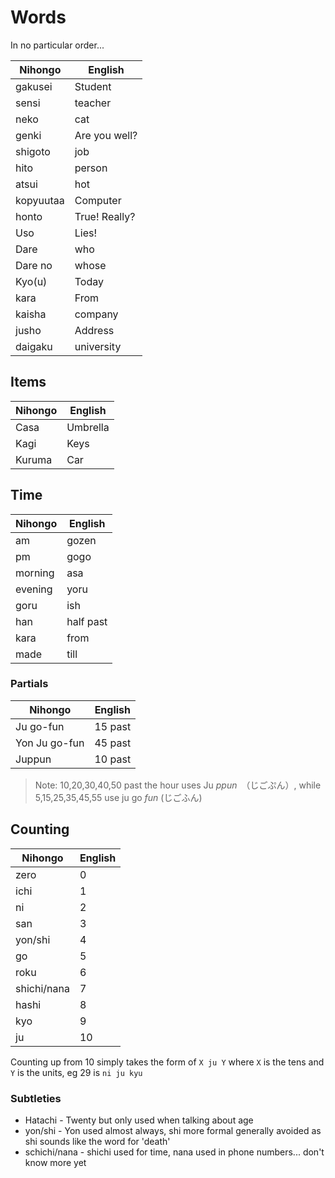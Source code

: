 # Words

In no particular order...


| Nihongo   | English |
| -------- | ------ |
| gakusei | Student
| sensi | teacher
| neko | cat
| genki | Are you well?
| shigoto | job
| hito | person
| atsui | hot
| kopyuutaa | Computer
| honto | True! Really?
| Uso | Lies!
| Dare | who
| Dare no | whose
| Kyo(u) | Today
| kara | From
| kaisha | company
| jusho | Address
| daigaku | university

## Items

| Nihongo   | English |
| -------- | ------ |
| Casa | Umbrella
| Kagi | Keys
| Kuruma | Car

## Time

| Nihongo   | English |
| -------- | ------ |
| am | gozen
| pm | gogo
| morning | asa
| evening | yoru
| goru | ish
| han | half past
| kara | from
| made | till

### Partials

| Nihongo   | English |
| -------- | ------ |
| Ju go-fun | 15 past
| Yon Ju go-fun | 45 past
| Juppun | 10 past

> Note: 10,20,30,40,50 past the hour uses Ju _ppun_　（じごぷん）, while 5,15,25,35,45,55 use ju go _fun_ (じごふん)


## Counting

| Nihongo   | English |
| -------- | ------ |
| zero | 0
| ichi | 1
| ni | 2
| san | 3
| yon/shi | 4
| go | 5
| roku | 6
| shichi/nana | 7
| hashi | 8
| kyo | 9
| ju | 10

Counting up from 10 simply takes the form of `X ju Y` where `X` is the tens and `Y` is the units, eg 29 is `ni ju kyu`

### Subtleties

- Hatachi - Twenty but only used when talking about age
- yon/shi - Yon used almost always, shi more formal generally avoided as shi sounds like the word for 'death'
- schichi/nana - shichi used for time, nana used in phone numbers... don't know more yet